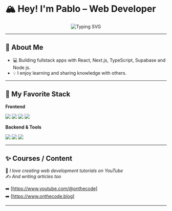 # 🏔️ Hey! I'm Pablo – Web Developer

<p align="center">
  <img src="https://readme-typing-svg.demolab.com?font=Fira+Code&weight=500&size=22&pause=1000&color=00BFFF&center=true&vCenter=true&width=300&lines=Web+Developer;Content+Creator;Sharing+Knowledge;Full+Stack+Dev" alt="Typing SVG" />
</p>


---

## 🧉 About Me

- 💻 Building fullstack apps with React, Next.js, TypeScript, Supabase and Node js.  
- 💡 I enjoy learning and sharing knowledge with others.

---

## 🧠 My Favorite Stack

**Frontend**  
<p align="left">
  <img src="https://img.shields.io/badge/REACT-20232A?style=for-the-badge&logo=react&logoColor=61DAFB" />
  <img src="https://img.shields.io/badge/NEXT.JS-000000?style=for-the-badge&logo=next.js&logoColor=ffffff" />
  <img src="https://img.shields.io/badge/TYPESCRIPT-007ACC?style=for-the-badge&logo=typescript&logoColor=ffffff" />
  <img src="https://img.shields.io/badge/TAILWIND-06B6D4?style=for-the-badge&logo=tailwindcss&logoColor=ffffff" />
</p>

**Backend & Tools** 
<p align="left">
  <img src="https://img.shields.io/badge/NODE.JS-339933?style=for-the-badge&logo=nodedotjs&logoColor=ffffff" />
  <img src="https://img.shields.io/badge/SUPABASE-3ECF8E?style=for-the-badge&logo=supabase&logoColor=ffffff" />
  <img src="https://img.shields.io/badge/POSTGRESQL-4169E1?style=for-the-badge&logo=postgresql&logoColor=ffffff" />
</p>

---

## ✨ Courses / Content

🎥 *I love creating web development tutorials on YouTube*  
✍️ *And writing articles too*

➡️ [https://www.youtube.com/@onthecode]  
➡️ [https://www.onthecode.blog]

---
